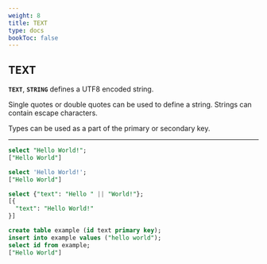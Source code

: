```yaml
---
weight: 8
title: TEXT
type: docs
bookToc: false
---
```


## TEXT

**`TEXT`**, **`STRING`** defines a UTF8 encoded string.

Single quotes or double quotes can be used to define a string. Strings can contain escape characters.

Types can be used as a part of the primary or secondary key.

---

```SQL
select "Hello World!";
["Hello World"]

select 'Hello World!';
["Hello World"]

select {"text": "Hello " || "World!"};
[{
  "text": "Hello World!"
}]
```

```SQL
create table example (id text primary key);
insert into example values ("hello world");
select id from example;
["Hello World"]
```
